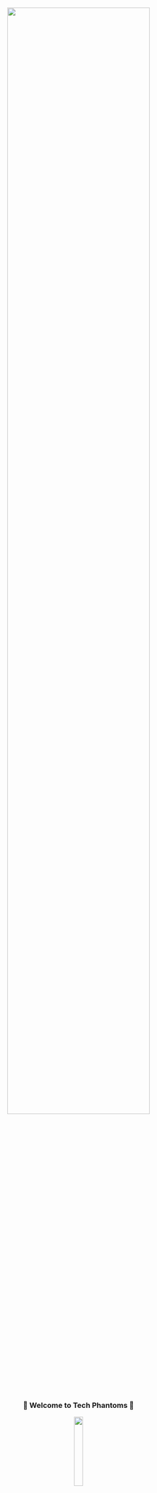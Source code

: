 <!-- markdownlint-disable-next-line -->
<h3 align="center">



</h3>

<h1 align="center">
  <img src="https://raw.githubusercontent.com/Tech-Phantoms/community/main/assets/banner1.png" width="80%" />
</h1>

<h3 align="center">
🎉 Welcome to Tech Phantoms 🎉
</h3>
<p align = "center">
<a href="https://vercel.com/?utm_source=techphantoms&utm_campaign=oss"><img width="20%" src="https://user-images.githubusercontent.com/53480076/144970173-0cdc7bd7-1aa6-4452-a4cf-5cff38540d32.png" /></a>
</p>
<div align="center">
<a href="https://discord.apihacks.co/"><img src="https://img.shields.io/discord/848276970851926036.svg?logo=discord&colorB=7289DA" /></a>
<a href="https://twitter.com/tech_phantoms"><img src="https://img.shields.io/badge/Twitter-Tech%20Phantoms-blue?logo=twitter&logoColor=blue&color=blue"/></a>
<a href="https://www.linkedin.com/company/techphantoms/"><img src="https://img.shields.io/badge/LinkedIn-Tech%20Phantoms-blue?logo=linkedin&logoColor=blue&color=darkcyan" /></a>
<a href="https://www.instagram.com/tech_phantoms/"><img src="https://img.shields.io/badge/Instagram-Tech%20Phantoms-red?logo=instagram&logoColor=red&color=red" /></a>
</div>

<br>

---

<h2 align="center"> 📜 About us </h2>

Tech Phantoms is an open source community run by awesome students and early careers from our community. We hang out to share our knowledge and to build cool projects. We help each other with our doubts and also run community calls, resume reviews, and much more 🚀 Come hang out with us and let's make open source a better place 🔥 Join to our [Discord](https://discord.apihacks.co/) community and follow us on [Twitter](https://twitter.com/tech_phantoms) to stay tuned about new announcements, projects, and much more. 💥

We hope to see you there! 😁

<h2 align="center"> 🤔 How can I join the Tech Phantoms GitHub organization? </h2>

Yeah, you heard right: we would love if you join our community! 🙌 To join **Tech Phantoms**, fill in this [issue](https://github.com/Tech-Phantoms/community/issues/new?assignees=&labels=github-invitation&template=invitation.yml&title=Please+invite+me+to+the+GitHub+Community+Organization) form and open it. After that, you should make your membership public so everyone can know you're part of **Tech Phantoms**!

<br/><br/>

---

<h3 align="center">📢 How to make your organization membership public</h3>
<p>
<img width="251" alt="image" src="https://user-images.githubusercontent.com/53480076/141053581-aa334c3d-8c57-460f-9658-3766071c20d5.png"></p>

<details>
   <summary>
     Let's do it! 🚀
  </summary>
  <br/>

1. Go to our organization page https://github.com/Tech-Phantoms
2. Click on the "View All" text

<img width="1286" alt="image" src="https://user-images.githubusercontent.com/53480076/141054037-43e84507-bfc0-4037-83db-1817d85ef2b4.png">
<br/><br/>
3. Click on the "public" button<br/><br/>
<img width="1319" alt="image" src="https://user-images.githubusercontent.com/53480076/141054514-e9d85aec-89bb-4f7b-a665-d9d627d35d28.png">
<br/>
<br/>

That's it! Now your profile in the organization is visible to anyone! 🎉\
You can make your membership private at anytime and as many times as you want.
  
<i>Optional: 📜 To know more about managing organization\
memberships, you can head over to the <a href="https://docs.github.com/en/github/setting-up-and-managing-your-github-user-account/managing-your-membership-in-organizations/publicizing-or-hiding-organization-membership">GitHub Docs</a></i>

</details>

<h2 align="center">📦 Sponsors</h2>

We are constantly helping students in getting upskilled in the open-source way. 🎉\
They believe in our mission to empower students and help people get into OSS. 💪
  
A big shoutout and thank you to our sponsors! 🚀
    <table>
      <td>
<a href="https://vercel.com/?utm_source=techphantoms&utm_campaign=oss"><img width="30%" src="https://cdn.worldvectorlogo.com/logos/vercel.svg"/></a>

<b>Vercel combines the best developer experience with an obsessive focus on end-user performance.
Our platform enables frontend teams to do their best work.</b>
      </td>
      <td>
<a href="https://1password.com/"><image width="50%" src="https://user-images.githubusercontent.com/53480076/143679576-83355d9d-5172-4eba-9083-830a0fcfc434.png"/></a>

<b>1Password is the easiest way to store and use strong passwords. Log in to sites and fill forms securely with a single click.</b>
      </td>
      <tr>
      <td>
<a href="https://streamyard.com/"><image width="50%" src="https://user-images.githubusercontent.com/53480076/143771523-929243a8-af98-49c2-8a80-5aa000b40838.png"/></a>

<b>StreamYard is a live streaming studio in your browser. Interview guests, brand your broadcast, and much more. Stream directly to Facebook, YouTube, LinkedIn, and other platforms.</b>
      </td>
      <td>
      <img src="https://raw.githubusercontent.com/Tech-Phantoms/community/main/assets/banner1.png" width="40%" />

Wanna become our sponsor? Mail us at techphantoms.20@gmail.com or reach us on [Discord](https://discord.apihacks.co)!\
We'll be happy to talk to you and be sponsors! 💖
      </td>
   </tr>
  </table>
